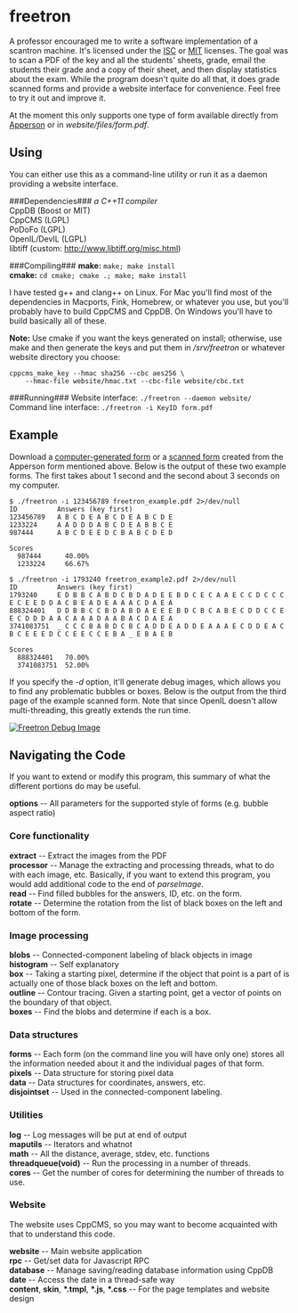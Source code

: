 freetron
========
A professor encouraged me to write a software implementation of a scantron
machine. It's licensed under the [ISC](http://floft.net/uploads/isc-license.txt)
or [MIT](http://floft.net/uploads/isc-license.txt) licenses. The goal was to scan
a PDF of the key and all the students' sheets, grade, email the students their
grade and a copy of their sheet, and then display statistics about the exam.
While the program doesn't quite do all that, it does grade scanned forms
and provide a website interface for convenience. Feel free to try it out and
improve it.

At the moment this only supports one type of form available directly from
[Apperson](https://ssl1.appersonsecure.com/pdfs/common/29240.PDF) or in
*website/files/form.pdf*.

Using
-----
You can either use this as a command-line utility or run it as a daemon
providing a website interface.

###Dependencies###
*a C++11 compiler*  
CppDB (Boost or MIT)  
CppCMS (LGPL)  
PoDoFo (LGPL)  
OpenIL/DevIL (LGPL)  
libtiff (custom: http://www.libtiff.org/misc.html)  

###Compiling###
**make:** ``make; make install``  
**cmake:** ``cd cmake; cmake .; make; make install``

I have tested g++ and clang++ on Linux. For Mac you'll find most of the
dependencies in Macports, Fink, Homebrew, or whatever you use, but you'll
probably have to build CppCMS and CppDB. On Windows you'll have to build
basically all of these.

**Note:** Use cmake if you want the keys generated on install; otherwise,
use make and then generate the keys and put them in */srv/freetron* or
whatever website directory you choose:

    cppcms_make_key --hmac sha256 --cbc aes256 \
        --hmac-file website/hmac.txt --cbc-file website/cbc.txt

###Running###
Website interface: ``./freetron --daemon website/``  
Command line interface: ``./freetron -i KeyID form.pdf``

Example
-------
Download a [computer-generated
form](http://floft.net/uploads/freetron_example.pdf) or a [scanned
form](http://floft.net/uploads/freetron_example2.pdf) created from the Apperson
form mentioned above. Below is the output of these two example forms. The first
takes about 1 second and the second about 3 seconds on my computer.

    $ ./freetron -i 123456789 freetron_example.pdf 2>/dev/null
    ID          Answers (key first)
    123456789   A B C D E A B C D E A B C D E
    1233224     A A D D D A B C D E A B B C E
    987444      A B C D E E D C B A B C D E D

    Scores
      987444      40.00%
      1233224     66.67%

    $ ./freetron -i 1793240 freetron_example2.pdf 2>/dev/null
    ID          Answers (key first)
    1793240     E D B B C A B D C B D A D E E B D C E C A A E C C D C C C E C E E D D A C B E A D E A A A C D A E A
    888324401   D D B B C C B D A B D A E E E B D C B C A B E C D D C C E E C D D D A A C A A A D A A B A C D A E A
    3741083751  _ C C C B A B D C B C A D D E A D D E A A A E C D D E A C B C E E E D C C E E C C E B A _ E B A E B

    Scores
      888324401   70.00%
      3741083751  52.00%

If you specify the *-d* option, it'll generate debug images, which allows you
to find any problematic bubbles or boxes. Below is the output from the third
page of the example scanned form. Note that since OpenIL doesn't allow
multi-threading, this greatly extends the run time.

[![Freetron Debug Image](http://floft.net/uploads/freetron_debug.jpg)](http://floft.net/uploads/freetron\_debug.png)

Navigating the Code
-------------------
If you want to extend or modify this program, this summary of what the
different portions do may be useful.
  
**options** -- All parameters for the supported style of forms (e.g. bubble
aspect ratio)  

### Core functionality
**extract** -- Extract the images from the PDF  
**processor** -- Manage the extracting and processing threads, what to do with
each image, etc.  Basically, if you want to extend this program, you would add
additional code to the end of *parseImage*.  
**read** -- Find filled bubbles for the answers, ID, etc. on the form.  
**rotate** -- Determine the rotation from the list of black boxes on the left
and bottom of the form.  

### Image processing
**blobs** -- Connected-component labeling of black objects in image  
**histogram** -- Self explanatory  
**box** -- Taking a starting pixel, determine if the object that point is a
part of is actually one of those black boxes on the left and bottom.  
**outline** -- Contour tracing. Given a starting point, get a vector of points
on the boundary of that object.  
**boxes** -- Find the blobs and determine if each is a box.  

### Data structures
**forms** -- Each form (on the command line you will have only one) stores all
the information needed about it and the individual pages of that form.  
**pixels** -- Data structure for storing pixel data  
**data** -- Data structures for coordinates, answers, etc.  
**disjointset** -- Used in the connected-component labeling.  

### Utilities
**log** -- Log messages will be put at end of output  
**maputils** -- Iterators and whatnot  
**math** -- All the distance, average, stdev, etc. functions  
**threadqueue(void)** -- Run the processing in a number of threads.  
**cores** -- Get the number of cores for determining the number of threads to
use.  

### Website
The website uses CppCMS, so you may want to become acquainted with that to
understand this code.

**website** -- Main website application  
**rpc** -- Get/set data for Javascript RPC  
**database** -- Manage saving/reading database information using CppDB  
**date** -- Access the date in a thread-safe way  
**content**, **skin**, **\*.tmpl**, **\*.js**, **\*.css** -- For the page
templates and website design  
